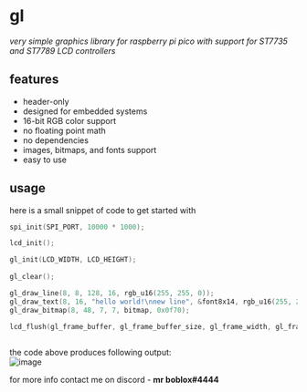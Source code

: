 # gl
*very simple graphics library for raspberry pi pico with support for ST7735 and ST7789 LCD controllers*

## features
- header-only
- designed for embedded systems
- 16-bit RGB color support
- no floating point math
- no dependencies
- images, bitmaps, and fonts support
- easy to use

## usage
here is a small snippet of code to get started with

```c
spi_init(SPI_PORT, 10000 * 1000);                                                   // initialize spi communication with 10000 KHz frequency

lcd_init();                                                                         // initialize the display

gl_init(LCD_WIDTH, LCD_HEIGHT);                                                     // graphics library initialization.
                                                                                    // make sure to call **gl_init** ==before== drawing and sending anything to the display.
gl_clear();                                                                         // clear the frame buffer. default clear color is black

gl_draw_line(8, 8, 128, 16, rgb_u16(255, 255, 0));                                  // draw a yellow line from [8, 8] to [128, 16].
gl_draw_text(8, 16, "hello world!\nnew line", &font8x14, rgb_u16(255, 255, 255));   // draw a text at [8, 16] using 8px by 14px font
gl_draw_bitmap(8, 48, 7, 7, bitmap, 0x0f70);                                        // draw a bitmap at [8, 48] with 7px width and 7px height. here we are passing raw 16 bit color

lcd_flush(gl_frame_buffer, gl_frame_buffer_size, gl_frame_width, gl_frame_height);  // send the frame buffer to the display over spi.
                                                                                    // note that 'gl' and 'lcd' are separate libraries and dont share any variables or functions
```

the code above produces following output:
<br>![image](https://user-images.githubusercontent.com/84726280/183489179-5ad3a943-2f2a-4dd3-b15b-2c402b8633df.png)

for more info contact me on discord \- **mr boblox#4444**
